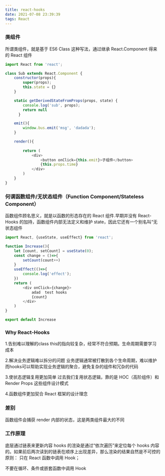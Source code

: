 ```yaml
---
title: react-hooks
date: 2021-07-08 23:39:39
tags: React
---
```


### 类组件
所谓类组件，就是基于 ES6 Class 这种写法，通过继承 React.Component 得来的 React 组件
```javascript
import React from 'react';

class Sub extends React.Component {
    constructor(props){
        super(props);
        this.state = {}
    }

    static getDerivedStateFromProps(props, state) {
        console.log('sub', props);
        return null
      }

    emit(){
        window.bus.emit('msg', 'dadada');
    }  

    render(){
        
        return (
            <div>
                <button onClick={this.emit}>子组件</button>
                {this.props.time}
            </div>
        )
    }
}
```

### 何谓函数组件/无状态组件（Function Component/Stateless Component）
函数组件顾名思义，就是以函数的形态存在的 React 组件.早期并没有 React-Hooks 的加持，函数组件内部无法定义和维护 state，因此它还有一个别名叫“无状态组件
```javascript
import React, {useState, useEffect} from 'react';

function Increase(){
    let [count, setCount] = useState(0);
    const change = ()=>{
        setCount(count++)
    }
    useEffect(()=>{
        console.log('effect');
    })
    return (
        <div onClick={change}>
            adad  test hooks
            {count}
        </div>
    )
}

export default Increase
```


### Why React-Hooks
1.告别难以理解的class
this的指向较复杂，经常不符合预期。生命周期需要学习成本

2.解决业务逻辑难以拆分的问题
业务逻辑通常被打散到各个生命周期，难以维护
而hooks可以帮助实现业务逻辑的聚合，避免复杂的组件和冗杂的代码

3.使状态逻辑复用更加简单
过去我们复用状态逻辑，靠的是 HOC（高阶组件）和 Render Props 这些组件设计模式

4.函数组件更加契合 React 框架的设计理念


### 差别
函数组件会捕获 render 内部的状态，这是两类组件最大的不同

### 工作原理
底层通过链表来更新内容
hooks 的渲染是通过“依次遍历”来定位每个 hooks 内容的。如果前后两次读到的链表在顺序上出现差异，那么渲染的结果自然是不可控的
原则：
只在 React 函数中调用 Hook；

不要在循环、条件或嵌套函数中调用 Hook

